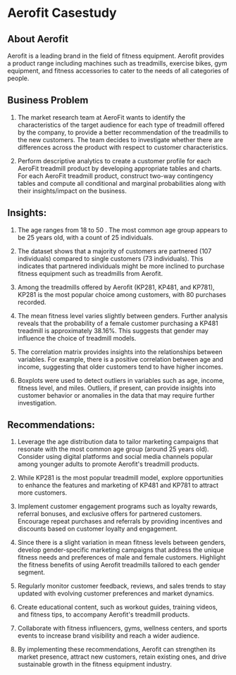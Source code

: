 # Aerofit Casestudy

## About Aerofit

Aerofit is a leading brand in the field of fitness equipment. Aerofit provides a product range including machines such as treadmills, exercise bikes, gym equipment, and fitness accessories to cater to the needs of all categories of people.

## Business Problem

1. The market research team at AeroFit wants to identify the characteristics of the target audience for each type of treadmill offered by the company, to provide a better recommendation of the treadmills to the new customers. The team decides to investigate whether there are differences across the product with respect to customer characteristics.

2. Perform descriptive analytics to create a customer profile for each AeroFit treadmill product by developing appropriate tables and charts.
For each AeroFit treadmill product, construct two-way contingency tables and compute all conditional and marginal probabilities along with their insights/impact on the business.

## Insights:

1. The age ranges from 18 to 50 . The most common age group appears to be 25 years old, with a count of 25 individuals.

2. The dataset shows that a majority of customers are partnered (107 individuals) compared to single customers
 (73 individuals). This indicates that partnered individuals might be more inclined to purchase fitness equipment
 such as treadmills from Aerofit.

3. Among the treadmills offered by Aerofit (KP281, KP481, and KP781), KP281 is the most popular choice among customers, 
with 80 purchases recorded.

4. The mean fitness level varies slightly between genders. Further analysis reveals that the probability of a 
female customer purchasing a KP481 treadmill is approximately 38.16%. This suggests that gender may influence the choice 
of treadmill models.

5. The correlation matrix provides insights into the relationships between variables. For example, there is a positive 
correlation between age and income, suggesting that older customers tend to have higher incomes.

6. Boxplots were used to detect outliers in variables such as age, income, fitness level, and miles. Outliers, if present,
 can provide insights into customer behavior or anomalies in the data that may require further investigation.

## Recommendations:

1. Leverage the age distribution data to tailor marketing campaigns that resonate with the most common age group 
 (around 25 years old). Consider using digital platforms and social media channels popular among younger adults to 
 promote Aerofit's treadmill products.

2. While KP281 is the most popular treadmill model, explore opportunities to enhance the features and marketing of 
  KP481 and KP781 to attract more customers.

3. Implement customer engagement programs such as loyalty rewards, referral bonuses, and exclusive offers for 
 partnered customers. Encourage repeat purchases and referrals by providing incentives and discounts based on customer 
 loyalty and engagement.

4. Since there is a slight variation in mean fitness levels between genders, develop gender-specific marketing 
 campaigns that address the unique fitness needs and preferences of male and female customers. Highlight the fitness
 benefits of using Aerofit treadmills tailored to each gender segment.

5. Regularly monitor customer feedback, reviews, and sales trends to stay updated with evolving customer preferences
 and market dynamics. 

6. Create educational content, such as workout guides, training videos, and fitness tips, to accompany Aerofit's treadmill
 products. 

7. Collaborate with fitness influencers, gyms, wellness centers, and sports events to increase brand visibility and
 reach a wider audience. 

8. By implementing these recommendations, Aerofit can strengthen its market presence, attract new customers,
 retain existing ones, and drive sustainable growth in the fitness equipment industry.
